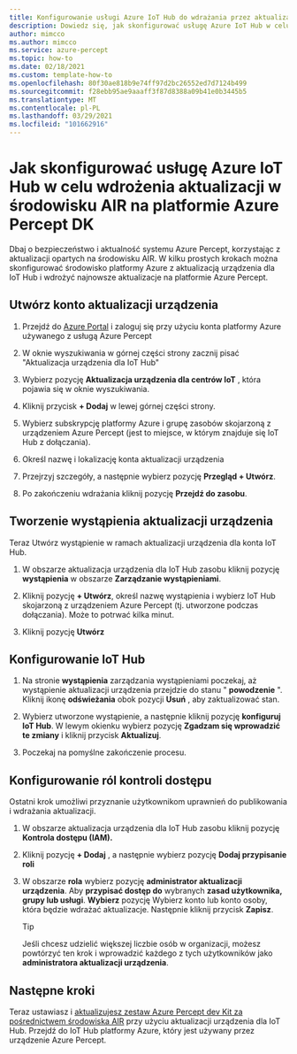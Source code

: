 ```yaml
---
title: Konfigurowanie usługi Azure IoT Hub do wdrażania przez aktualizacje środowiska AIR
description: Dowiedz się, jak skonfigurować usługę Azure IoT Hub w celu wdrażania aktualizacji za pośrednictwem środowiska AIR na platformie Azure Percept DK
author: mimcco
ms.author: mimcco
ms.service: azure-percept
ms.topic: how-to
ms.date: 02/18/2021
ms.custom: template-how-to
ms.openlocfilehash: 80f30ae818b9e74ff97d2bc26552ed7d7124b499
ms.sourcegitcommit: f28ebb95ae9aaaff3f87d8388a09b41e0b3445b5
ms.translationtype: MT
ms.contentlocale: pl-PL
ms.lasthandoff: 03/29/2021
ms.locfileid: "101662916"
---
```

# <a name="how-to-set-up-azure-iot-hub-to-deploy-over-the-air-updates-to-your-azure-percept-dk"></a>Jak skonfigurować usługę Azure IoT Hub w celu wdrożenia aktualizacji w środowisku AIR na platformie Azure Percept DK
Dbaj o bezpieczeństwo i aktualność systemu Azure Percept, korzystając z aktualizacji opartych na środowisku AIR. W kilku prostych krokach można skonfigurować środowisko platformy Azure z aktualizacją urządzenia dla IoT Hub i wdrożyć najnowsze aktualizacje na platformie Azure Percept.

## <a name="create-a-device-update-account"></a>Utwórz konto aktualizacji urządzenia

1. Przejdź do [Azure Portal](https://portal.azure.com) i zaloguj się przy użyciu konta platformy Azure używanego z usługą Azure Percept 

1. W oknie wyszukiwania w górnej części strony zacznij pisać "Aktualizacja urządzenia dla IoT Hub"

1. Wybierz pozycję **Aktualizacja urządzenia dla centrów IoT** , która pojawia się w oknie wyszukiwania.

1. Kliknij przycisk **+ Dodaj** w lewej górnej części strony.

1. Wybierz subskrypcję platformy Azure i grupę zasobów skojarzoną z urządzeniem Azure Percept (jest to miejsce, w którym znajduje się IoT Hub z dołączania).

1. Określ nazwę i lokalizację konta aktualizacji urządzenia

1. Przejrzyj szczegóły, a następnie wybierz pozycję **Przegląd + Utwórz**.
 
1. Po zakończeniu wdrażania kliknij pozycję **Przejdź do zasobu**.
 
## <a name="create-a-device-update-instance"></a>Tworzenie wystąpienia aktualizacji urządzenia
Teraz Utwórz wystąpienie w ramach aktualizacji urządzenia dla konta IoT Hub.

1. W obszarze aktualizacja urządzenia dla IoT Hub zasobu kliknij pozycję **wystąpienia** w obszarze **Zarządzanie wystąpieniami**.
 
1. Kliknij pozycję **+ Utwórz**, określ nazwę wystąpienia i wybierz IoT Hub skojarzoną z urządzeniem Azure Percept (tj. utworzone podczas dołączania). Może to potrwać kilka minut.
 
1. Kliknij pozycję **Utwórz**

## <a name="configure-iot-hub"></a>Konfigurowanie IoT Hub

1. Na stronie **wystąpienia** zarządzania wystąpieniami poczekaj, aż wystąpienie aktualizacji urządzenia przejdzie do stanu " **powodzenie** ". Kliknij ikonę **odświeżania** obok pozycji **Usuń** , aby zaktualizować stan.
 
1. Wybierz utworzone wystąpienie, a następnie kliknij pozycję **konfiguruj IoT Hub**. W lewym okienku wybierz pozycję **Zgadzam się wprowadzić te zmiany** i kliknij przycisk **Aktualizuj**.
 
1. Poczekaj na pomyślne zakończenie procesu.
 
## <a name="configure-access-control-roles"></a>Konfigurowanie ról kontroli dostępu
Ostatni krok umożliwi przyznanie użytkownikom uprawnień do publikowania i wdrażania aktualizacji.

1. W obszarze aktualizacja urządzenia dla IoT Hub zasobu kliknij pozycję **Kontrola dostępu (IAM).**
 
2. Kliknij pozycję **+ Dodaj** , a następnie wybierz pozycję **Dodaj przypisanie roli**
 
3. W obszarze **rola** wybierz pozycję **administrator aktualizacji urządzenia**. Aby **przypisać dostęp do** wybranych **zasad użytkownika, grupy lub usługi**. **Wybierz** pozycję Wybierz konto lub konto osoby, która będzie wdrażać aktualizacje. Następnie kliknij przycisk **Zapisz**. 

    > [!TIP]
    > Jeśli chcesz udzielić większej liczbie osób w organizacji, możesz powtórzyć ten krok i wprowadzić każdego z tych użytkowników jako **administratora aktualizacji urządzenia**.

## <a name="next-steps"></a>Następne kroki

Teraz ustawiasz i [aktualizujesz zestaw Azure Percept dev Kit za pośrednictwem środowiska AIR](./how-to-update-over-the-air.md) przy użyciu aktualizacji urządzenia dla IoT Hub. Przejdź do IoT Hub platformy Azure, który jest używany przez urządzenie Azure Percept.